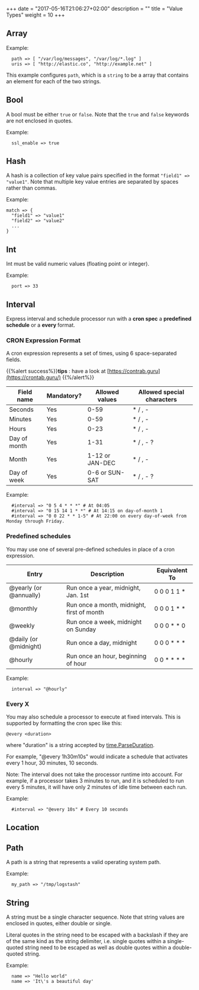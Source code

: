 +++
date = "2017-05-16T21:06:27+02:00"
description = ""
title = "Value Types"
weight = 10
+++





## Array
Example:
```
  path => [ "/var/log/messages", "/var/log/*.log" ]
  uris => [ "http://elastic.co", "http://example.net" ]
```

This example configures `path`, which is a `string` to be a array that contains an element for each of the two strings.

## Bool
A bool must be either `true` or `false`. Note that the `true` and `false` keywords are not enclosed in quotes.

Example:
```
  ssl_enable => true
```

## Hash

A hash is a collection of key value pairs specified in the format `"field1" => "value1"`.
Note that multiple key value entries are separated by spaces rather than commas.

Example:
```
match => {
  "field1" => "value1"
  "field2" => "value2"
  ...
}
```

## Int

Int must be valid numeric values (floating point or integer).

Example:
```
  port => 33
```

## Interval

Express interval and schedule processor run with a **cron spec** a **predefined schedule** or a **every <duration>** format.


### CRON Expression Format
A cron expression represents a set of times, using 6 space-separated fields.

{{%alert success%}}**tips** : have a look at [https://contrab.guru](https://crontab.guru/) {{%/alert%}}

| Field name   | Mandatory? | Allowed values  | Allowed special characters |
| ----------   | ---------- | --------------  | -------------------------- |
| Seconds      | Yes        | 0-59            | * / , - |
| Minutes      | Yes        | 0-59            | * / , - |
| Hours        | Yes        | 0-23            | * / , - |
| Day of month | Yes        | 1-31            | * / , - ? |
| Month        | Yes        | 1-12 or JAN-DEC | * / , - |
| Day of week  | Yes        | 0-6 or SUN-SAT  | * / , - ? |

Example:
```
  #interval => "0 5 4 * * *" # At 04:05
  #interval => "0 15 14 1 * *" # At 14:15 on day-of-month 1
  #interval => "0 0 22 * * 1-5" # At 22:00 on every day-of-week from Monday through Friday.
```

### Predefined schedules
You may use one of several pre-defined schedules in place of a cron expression.

| Entry                  | Description                                | Equivalent To |
| -----                  | -----------                                | ------------- |
| @yearly (or @annually) | Run once a year, midnight, Jan. 1st        | 0 0 0 1 1 *|
| @monthly               | Run once a month, midnight, first of month | 0 0 0 1 * *|
| @weekly                | Run once a week, midnight on Sunday        | 0 0 0 * * 0|
| @daily (or @midnight)  | Run once a day, midnight                   | 0 0 0 * * *|
| @hourly                | Run once an hour, beginning of hour        | 0 0 * * * *|

Example:
```
  interval => "@hourly"
```

### Every X
You may also schedule a processor to execute at fixed intervals. This is supported by formatting the cron spec like this:

	@every <duration>

where "duration" is a string accepted by [time.ParseDuration](http://golang.org/pkg/time/#ParseDuration).

For example, "@every 1h30m10s" would indicate a schedule that activates every 1 hour, 30 minutes, 10 seconds.

Note: The interval does not take the processor runtime into account. For example, if a processor takes 3 minutes to run, and it is scheduled to run every 5 minutes, it will have only 2 minutes of idle time between each run.

Example:
```
  #interval => "@every 10s" # Every 10 seconds
```

## Location

## Path

A path is a string that represents a valid operating system path.

Example:
```
  my_path => "/tmp/logstash"
```

## String

A string must be a single character sequence. Note that string values are
enclosed in quotes, either double or single. 

Literal quotes in the string
need to be escaped with a backslash if they are of the same kind as the string delimiter, i.e. single quotes within a single-quoted string need to be escaped as well as double quotes within a double-quoted string.

Example:
```
  name => "Hello world"
  name => 'It\'s a beautiful day'
```

